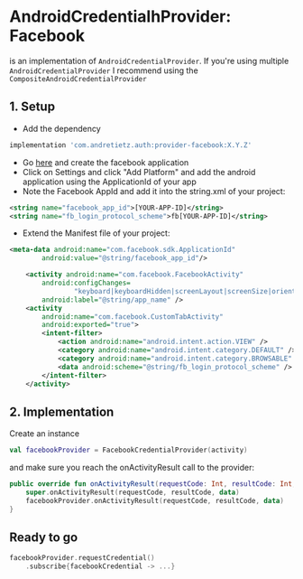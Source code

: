 # AndroidCredentialhProvider: Facebook
is an implementation of ```AndroidCredentialProvider```. If you're using
multiple ```AndroidCredentialProvider``` I recommend using the ```CompositeAndroidCredentialProvider```

## 1. Setup
* Add the dependency
```gradle
implementation 'com.andretietz.auth:provider-facebook:X.Y.Z'
```
* Go [here](https://developers.facebook.com/apps/) and create the
facebook application
* Click on Settings and click "Add Platform" and add the android
application using the ApplicationId of your app
* Note the Facebook AppId and add it into the string.xml of your project:
```xml
<string name="facebook_app_id">[YOUR-APP-ID]</string>
<string name="fb_login_protocol_scheme">fb[YOUR-APP-ID]</string>
```
* Extend the Manifest file of your project:
```xml
<meta-data android:name="com.facebook.sdk.ApplicationId"
        android:value="@string/facebook_app_id"/>

    <activity android:name="com.facebook.FacebookActivity"
        android:configChanges=
                "keyboard|keyboardHidden|screenLayout|screenSize|orientation"
        android:label="@string/app_name" />
    <activity
        android:name="com.facebook.CustomTabActivity"
        android:exported="true">
        <intent-filter>
            <action android:name="android.intent.action.VIEW" />
            <category android:name="android.intent.category.DEFAULT" />
            <category android:name="android.intent.category.BROWSABLE" />
            <data android:scheme="@string/fb_login_protocol_scheme" />
        </intent-filter>
    </activity>
```
## 2. Implementation
Create an instance
```kotlin
val facebookProvider = FacebookCredentialProvider(activity)
```
and make sure you reach the onActivityResult call to the provider:
```kotlin
public override fun onActivityResult(requestCode: Int, resultCode: Int, data: Intent?) {
    super.onActivityResult(requestCode, resultCode, data)
    facebookProvider.onActivityResult(requestCode, resultCode, data)
}
```
## Ready to go
```kotlin
facebookProvider.requestCredential()
    .subscribe{facebookCredential -> ...}
```
